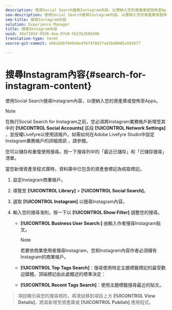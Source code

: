 ```yaml
---
description: 使用Social Search搜尋Instagram內容，以便納入您的資產庫或發佈至Apps。
seo-description: 使用Social Search搜尋Instagram內容，以便納入您的資產庫或發佈至Apps。
seo-title: 搜尋Instagram內容
solution: Experience Manager
title: 搜尋Instagram內容
uuid: 38a7185d-9936-4ea-97e9-5b23b3566496
translation-type: tm+mt
source-git-commit: e60a58bf949e6e4f6f4f8d2fad1bd8985a593677

---
```



# 搜尋Instagram內容{#search-for-instagram-content}

使用Social Search搜尋Instagram內容，以便納入您的資產庫或發佈至Apps。

>[!NOTE]
>
>在執行Social Search for Instagram之前，您必須將Instagram業務帳戶新增至其中的 **[!UICONTROL Social Accounts]** 區段 **[!UICONTROL Network Settings]** ，並授權Livefyre以使用該帳戶。如需如何在Adobe Livefyre Studio中設定Instagram業務帳戶的詳細資訊 [](../c-users-creating-accounts-with-studio-access/t-configure-social-accout-instagram/c-about-instagram-accounts.md#c_about_instagram_accounts)，請參閱。

您可以儲存和重復使用搜尋。按一下搜尋列中的「最近已儲存」和「已儲存搜尋」清單。

當您新增資產至程式庫時，資料庫中已包含的資產會標記為核取標記。

1. 設定Instagram商業帳戶。
1. 導覽至 **[!UICONTROL Library]** > **[!UICONTROL Social Search]**。
1. 選取 **[!UICONTROL Instagram]** 以搜尋Instagram內容。
1. 輸入您的搜尋准則，按一下以 **[!UICONTROL Show Filter]** 調整您的搜尋。

   * **[!UICONTROL Business User Search:]** 由輸入作者搜尋Instagram貼文。

      >[!NOTE]
      >
      >若要依商業使用者搜尋Instagram，您和Instagram內容作者必須擁有Instagram的商業帳戶。

   * **[!UICONTROL Top Tags Search]**：搜尋使用特定主題標籤標記的最受歡迎媒體。頂端標記由此處概述的標準決定： [](https://developers.facebook.com/docs/instagram-api/reference/hashtag/top-media)

   * **[!UICONTROL Recent Tags Search]**：使用主題標籤搜尋最近的貼文。

>項目顯示與您的搜尋相符。將滑鼠移到項目上方 **[!UICONTROL View Details]**，將其新增至資產庫或 **[!UICONTROL Publish]** 應用程式。

